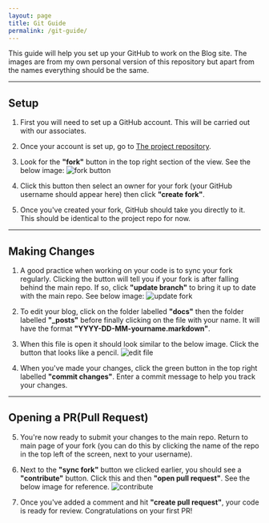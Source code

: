 ```yaml
---
layout: page
title: Git Guide
permalink: /git-guide/
---
```


This guide will help you set up your GitHub to work on the Blog site.
The images are from my own personal version of this repository but apart from the names everything should be the same.


---
## Setup
1. First you will need to set up a GitHub account. This will be carried out with our associates.
   
2. Once your account is set up, go to [The project repository](https://github.com/rh-ty-blog/rh-ty-blog.github.io).
   
3. Look for the **"fork"** button in the top right section of the view. See the below image:
![fork button](/images/fork-button.png)

4. Click this button then select an owner for your fork (your GitHub username should appear here) then click **"create fork"**.

5. Once you've created your fork, GitHub should take you directly to it. This should be identical to the project repo for now.


---
## Making Changes

1. A good practice when working on your code is to sync your fork regularly. Clicking the button will tell you if your fork is after falling behind the main repo. If so, click **"update branch"** to bring it up to date with the main repo. See below image:
![update fork](/images/update-fork.png)

2. To edit your blog, click on the folder labelled **"docs"** then the folder labelled **"_posts"** before finally clicking on the file with your name. It will have the format **"YYYY-DD-MM-yourname.markdown"**.

3. When this file is open it should look similar to the below image. Click the button that looks like a pencil.
![edit file](/images/edit-file.png)

4. When you've made your changes, click the green button in the top right labelled **"commit changes"**. Enter a commit message to help you track your changes.


---
## Opening a PR(Pull Request)

5. You're now ready to submit your changes to the main repo. Return to main page of your fork (you can do this by clicking the name of the repo in the top left of the screen, next to your username). 

6. Next to the **"sync fork"** button we clicked earlier, you should see a **"contribute"** button. Click this and then **"open pull request"**. See the below image for reference.
![contribute](/images/contribute.png)

1. Once you've added a comment and hit **"create pull request"**, your code is ready for review. Congratulations on your first PR!
